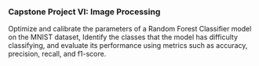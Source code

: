 ### Capstone Project VI: Image Processing
Optimize and calibrate the parameters of a Random Forest Classifier model on the MNIST dataset, Identify the classes that the model has difficulty classifying, and evaluate its performance using metrics such as accuracy, precision, recall, and f1-score.

